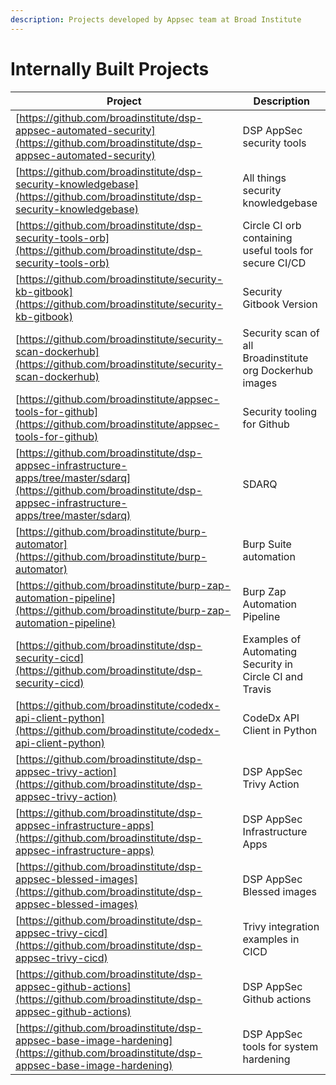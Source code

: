 ```yaml
---
description: Projects developed by Appsec team at Broad Institute
---
```


# Internally Built Projects

| Project                                                                                                                                                                  | Description                                              |
| ------------------------------------------------------------------------------------------------------------------------------------------------------------------------ | -------------------------------------------------------- |
| [https://github.com/broadinstitute/dsp-appsec-automated-security](https://github.com/broadinstitute/dsp-appsec-automated-security)                                       | DSP AppSec security tools                                |
| [https://github.com/broadinstitute/dsp-security-knowledgebase](https://github.com/broadinstitute/dsp-security-knowledgebase)                                             | All things security knowledgebase                        |
| [https://github.com/broadinstitute/dsp-security-tools-orb](https://github.com/broadinstitute/dsp-security-tools-orb)                                                     | Circle CI orb containing useful tools for secure CI/CD   |
| [https://github.com/broadinstitute/security-kb-gitbook](https://github.com/broadinstitute/security-kb-gitbook)                                                           | Security Gitbook Version                                 |
| [https://github.com/broadinstitute/security-scan-dockerhub](https://github.com/broadinstitute/security-scan-dockerhub)                                                   | Security scan of all Broadinstitute org Dockerhub images |
| [https://github.com/broadinstitute/appsec-tools-for-github](https://github.com/broadinstitute/appsec-tools-for-github)                                                   | Security tooling for Github                              |
| [https://github.com/broadinstitute/dsp-appsec-infrastructure-apps/tree/master/sdarq](https://github.com/broadinstitute/dsp-appsec-infrastructure-apps/tree/master/sdarq) | SDARQ                                                    |
| [https://github.com/broadinstitute/burp-automator](https://github.com/broadinstitute/burp-automator)                                                                     | Burp Suite automation                                    |
| [https://github.com/broadinstitute/burp-zap-automation-pipeline](https://github.com/broadinstitute/burp-zap-automation-pipeline)                                         | Burp Zap Automation Pipeline                             |
| [https://github.com/broadinstitute/dsp-security-cicd](https://github.com/broadinstitute/dsp-security-cicd)                                                               | Examples of Automating Security in Circle CI and Travis  |
| [https://github.com/broadinstitute/codedx-api-client-python](https://github.com/broadinstitute/codedx-api-client-python)                                                 | CodeDx API Client in Python                              |
| [https://github.com/broadinstitute/dsp-appsec-trivy-action](https://github.com/broadinstitute/dsp-appsec-trivy-action)                                                   | DSP AppSec Trivy Action                                  |
| [https://github.com/broadinstitute/dsp-appsec-infrastructure-apps](https://github.com/broadinstitute/dsp-appsec-infrastructure-apps)                                     | DSP AppSec Infrastructure Apps                           |
| [https://github.com/broadinstitute/dsp-appsec-blessed-images](https://github.com/broadinstitute/dsp-appsec-blessed-images)                                               | DSP AppSec Blessed images                                |
| [https://github.com/broadinstitute/dsp-appsec-trivy-cicd](https://github.com/broadinstitute/dsp-appsec-trivy-cicd)                                                       | Trivy integration examples in CICD                       |
| [https://github.com/broadinstitute/dsp-appsec-github-actions](https://github.com/broadinstitute/dsp-appsec-github-actions)                                               | DSP AppSec Github actions                                |
| [https://github.com/broadinstitute/dsp-appsec-base-image-hardening](https://github.com/broadinstitute/dsp-appsec-base-image-hardening)                                   | DSP AppSec tools for system hardening                    |
